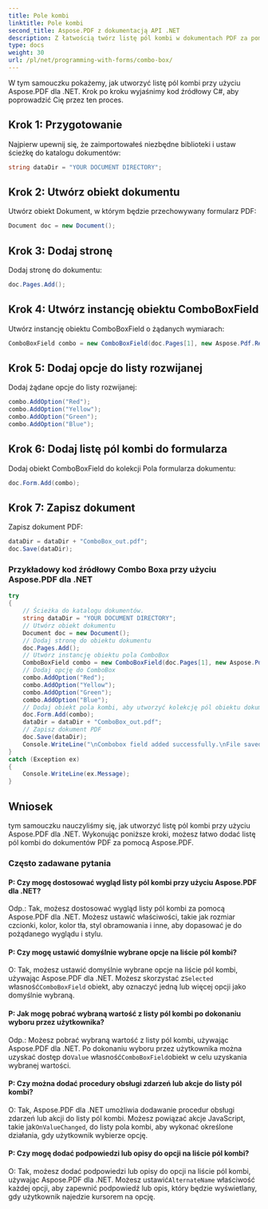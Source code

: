 ```yaml
---
title: Pole kombi
linktitle: Pole kombi
second_title: Aspose.PDF z dokumentacją API .NET
description: Z łatwością twórz listę pól kombi w dokumentach PDF za pomocą Aspose.PDF dla .NET.
type: docs
weight: 30
url: /pl/net/programming-with-forms/combo-box/
---
```

W tym samouczku pokażemy, jak utworzyć listę pól kombi przy użyciu Aspose.PDF dla .NET. Krok po kroku wyjaśnimy kod źródłowy C#, aby poprowadzić Cię przez ten proces.

## Krok 1: Przygotowanie

Najpierw upewnij się, że zaimportowałeś niezbędne biblioteki i ustaw ścieżkę do katalogu dokumentów:

```csharp
string dataDir = "YOUR DOCUMENT DIRECTORY";
```

## Krok 2: Utwórz obiekt dokumentu

Utwórz obiekt Dokument, w którym będzie przechowywany formularz PDF:

```csharp
Document doc = new Document();
```

## Krok 3: Dodaj stronę

Dodaj stronę do dokumentu:

```csharp
doc.Pages.Add();
```

## Krok 4: Utwórz instancję obiektu ComboBoxField

Utwórz instancję obiektu ComboBoxField o żądanych wymiarach:

```csharp
ComboBoxField combo = new ComboBoxField(doc.Pages[1], new Aspose.Pdf.Rectangle(100, 600, 150, 616));
```

## Krok 5: Dodaj opcje do listy rozwijanej

Dodaj żądane opcje do listy rozwijanej:

```csharp
combo.AddOption("Red");
combo.AddOption("Yellow");
combo.AddOption("Green");
combo.AddOption("Blue");
```

## Krok 6: Dodaj listę pól kombi do formularza

Dodaj obiekt ComboBoxField do kolekcji Pola formularza dokumentu:

```csharp
doc.Form.Add(combo);
```

## Krok 7: Zapisz dokument

Zapisz dokument PDF:

```csharp
dataDir = dataDir + "ComboBox_out.pdf";
doc.Save(dataDir);
```

### Przykładowy kod źródłowy Combo Boxa przy użyciu Aspose.PDF dla .NET 
```csharp
try
{
	// Ścieżka do katalogu dokumentów.
	string dataDir = "YOUR DOCUMENT DIRECTORY";
	// Utwórz obiekt dokumentu
	Document doc = new Document();
	// Dodaj stronę do obiektu dokumentu
	doc.Pages.Add();
	// Utwórz instancję obiektu pola ComboBox
	ComboBoxField combo = new ComboBoxField(doc.Pages[1], new Aspose.Pdf.Rectangle(100, 600, 150, 616));
	// Dodaj opcję do ComboBox
	combo.AddOption("Red");
	combo.AddOption("Yellow");
	combo.AddOption("Green");
	combo.AddOption("Blue");
	// Dodaj obiekt pola kombi, aby utworzyć kolekcję pól obiektu dokumentu
	doc.Form.Add(combo);
	dataDir = dataDir + "ComboBox_out.pdf";
	// Zapisz dokument PDF
	doc.Save(dataDir);
	Console.WriteLine("\nCombobox field added successfully.\nFile saved at " + dataDir);
}
catch (Exception ex)
{
	Console.WriteLine(ex.Message);
}
```

## Wniosek

tym samouczku nauczyliśmy się, jak utworzyć listę pól kombi przy użyciu Aspose.PDF dla .NET. Wykonując poniższe kroki, możesz łatwo dodać listę pól kombi do dokumentów PDF za pomocą Aspose.PDF.

### Często zadawane pytania

#### P: Czy mogę dostosować wygląd listy pól kombi przy użyciu Aspose.PDF dla .NET?

Odp.: Tak, możesz dostosować wygląd listy pól kombi za pomocą Aspose.PDF dla .NET. Możesz ustawić właściwości, takie jak rozmiar czcionki, kolor, kolor tła, styl obramowania i inne, aby dopasować je do pożądanego wyglądu i stylu.

#### P: Czy mogę ustawić domyślnie wybrane opcje na liście pól kombi?

 O: Tak, możesz ustawić domyślnie wybrane opcje na liście pól kombi, używając Aspose.PDF dla .NET. Możesz skorzystać z`Selected` własność`ComboBoxField` obiekt, aby oznaczyć jedną lub więcej opcji jako domyślnie wybraną.

#### P: Jak mogę pobrać wybraną wartość z listy pól kombi po dokonaniu wyboru przez użytkownika?

 Odp.: Możesz pobrać wybraną wartość z listy pól kombi, używając Aspose.PDF dla .NET. Po dokonaniu wyboru przez użytkownika można uzyskać dostęp do`Value` własność`ComboBoxField`obiekt w celu uzyskania wybranej wartości.

#### P: Czy można dodać procedury obsługi zdarzeń lub akcje do listy pól kombi?

 O: Tak, Aspose.PDF dla .NET umożliwia dodawanie procedur obsługi zdarzeń lub akcji do listy pól kombi. Możesz powiązać akcje JavaScript, takie jak`OnValueChanged`, do listy pola kombi, aby wykonać określone działania, gdy użytkownik wybierze opcję.

#### P: Czy mogę dodać podpowiedzi lub opisy do opcji na liście pól kombi?

 O: Tak, możesz dodać podpowiedzi lub opisy do opcji na liście pól kombi, używając Aspose.PDF dla .NET. Możesz ustawić`AlternateName` właściwość każdej opcji, aby zapewnić podpowiedź lub opis, który będzie wyświetlany, gdy użytkownik najedzie kursorem na opcję.
